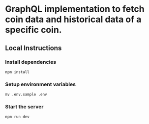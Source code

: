 # GraphQL implementation to fetch coin data and historical data of a specific coin.

## Local Instructions

### Install dependencies
    
    npm install

### Setup environment variables

    mv .env.sample .env

### Start the server

    npm run dev